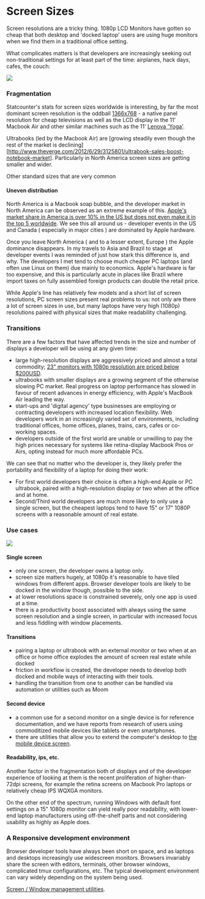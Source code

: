 # Screen Sizes

Screen resolutions are a tricky thing. 1080p LCD Monitors have gotten so cheap that both desktop and 'docked laptop' users are using huge monitors when we find them in a traditional office setting.

What complicates matters is that developers are increasingly seeking out non-traditional settings for at least part of the time: airplanes, hack days, cafes, the couch:

![](http://distilleryimage7.ak.instagram.com/962cc55c0fcc11e3852322000a9e288c_7.jpg)

### Fragmentation

Statcounter's stats for screen sizes worldwide is interesting, by far the most dominant screen resolution is the oddball [1366x768](http://gs.statcounter.com/#resolution-ww-monthly-201207-201307) - a native panel resolution for cheap televisions as well as the LCD display in the 11' Macbook Air and other similar machines such as the 11' [Lenova 'Yoga'](http://shop.lenovo.com/ca/en/landingpage/yoga/yoga-models.html#yoga-content).

Ultrabooks (led by the Macbook Air) are [growing steadily even though the rest of the market is declining][http://www.theverge.com/2012/6/29/3125801/ultrabook-sales-boost-notebook-market]. Particularly in North America screen sizes are getting smaller and wider.

Other standard sizes that are very common 

#### Uneven distribution

North America is a Macbook soap bubble, and the developer market in North America can be observed as an extreme example of this. [Apple's market share in America is over 10% in the US but does not even make it in the top 5 worldwide](http://techcrunch.com/2011/07/14/apple-continues-slow-but-steady-growth-in-us-laptop-market-share/). We see this all around us - developer events in the US and Canada ( especially in major cities ) are dominated by Apple hardware. 

Once you leave North America ( and to a lesser extent, Europe ) the Apple dominance disappears. In my travels to Asia and Brazil to stage at developer events I was reminded of just how stark this difference is, and why. The developers I met tend to choose much cheaper PC laptops (and often use Linux on them) due mainly to economics. Apple's hardware is far too expensive, and this is particularly acute in places like Brazil where import taxes on fully assembled foreign products can double the retail price.

While Apple's line has relatively few models and a short list of screen resolutions, PC screen sizes present real problems to us: not only are there a lot of screen sizes in use, but many laptops have very high (1080p) resolutions paired with physical sizes that make readability challenging.

### Transitions

There are a few factors that have affected trends in the size and number of displays a developer will be using at any given time:

- large high-resolution displays are aggressively priced and almost a total commodity; [23" monitors with 1080p resolution are priced below $200USD](http://goo.gl/kBVHDH).
- ultrabooks with smaller displays are a growing segment of the otherwise slowing PC market. Real progress on laptop performance has slowed in favour of recent advances in energy efficiency, with Apple's MacBook Air leading the way. 
- start-ups and 'digital agency' type businesses are employing or contracting developers with increased location flexibility. Web developers work in an increasingly varied set of environments, including traditional offices, home offices, planes, trains, cars, cafes or co-working spaces.
- developers outside of the first world are unable or unwilling to pay the high prices necessary for systems like retina-display Macbook Pros or Airs, opting instead for much more affordable PCs.

We can see that no matter who the developer is, they likely prefer the portability and flexibility of a laptop for doing their work:

 - For first world developers their choice is often a high-end Apple or PC ultrabook, paired with a high-resolution display or two when at the office and at home.
 - Second/Third world developers are much more likely to only use a single screen, but the cheapest laptops tend to have 15" or 17" 1080P screens with a reasonable amount of real estate.

### Use cases

![](http://yakovfain.files.wordpress.com/2013/04/my_setup_3.png)

#### Single screen

- only one screen, the developer owns a laptop only.
- screen size matters hugely, at 1080p it's reasonable to have tiled windows from different apps. Browser developer tools are likely to be docked in the window though, possible to the side. 
- at lower resolutions space is constrained severely, only one app is used at a time.
- there is a productivity boost associated with always using the same screen resolution and a single screen, in particular with increased focus and less fiddling with window placements.

#### Transitions

 - pairing a laptop or ultrabook with an external monitor or two when at an office or home office explodes the amount of screen real estate while docked
 - friction in workflow is created, the developer needs to develop both docked and mobile ways of interacting with their tools. 
 - handling the transition from one to another can be handled via automation or utilities such as Moom

#### Second device

- a common use for a second monitor on a single device is for reference documentation, and we have reports from research of users using commoditized mobile devices like tablets or even smartphones.
- there are utilities that allow you to extend the computer's desktop to [the mobile device screen](http://mashable.com/2012/11/01/tablet-second-monitor/).

#### Readability, ips, etc.

Another factor in the fragmentation both of displays and of the developer experience of looking at them is the recent proliferation of higher-than-72dpi screens, for example the retina screens on Macbook Pro laptops or relatively cheap IPS WQXGA monitors. 

On the other end of the spectrum, running Windows with default font settings on a 15" 1080p monitor can yield really poor readability, with lower-end laptop manufacturers using off-the-shelf parts and not considering usability as highly as Apple does.

### A Responsive development environment

Browser developer tools have always been short on space, and as laptops and desktops increasingly use widescreen monitors. Browsers invariably share the screen with editors, terminals, other browser windows, complicated tmux configurations, etc. The typical development environment can vary widely depending on the system being used.

[Screen / Window management utilities](http://mac.appstorm.net/roundups/utilities-roundups/20-mac-window-management-utilities/).

